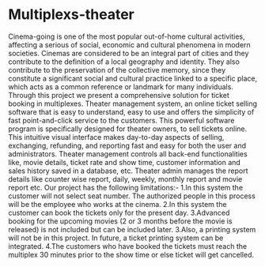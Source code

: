 # Multiplexs-theater
Cinema-going is one of the most popular out-of-home cultural activities, affecting a serious of social, economic and cultural phenomena in modern societies. 
Cinemas are considered to be an integral part of cities and they contribute to the definition of a local geography and identity. 
They also contribute to the preservation of the collective memory, since they constitute a significant social and cultural practice linked to a specific place, which acts as a common reference or landmark for many individuals. 
Through this project we present a comprehensive solution for ticket booking in multiplexes. Theater management system, an online ticket selling software that is easy to understand, easy to use and offers the simplicity of fast point-and-click service to the customers.
This powerful software program is specifically designed for theater owners, to sell tickets online. This intuitive visual interface makes day-to-day aspects of selling, exchanging, refunding, and reporting fast and easy for both the user and administrators. 
Theater management controls all back-end functionalities like, movie details, ticket rate and show time, customer information and sales history saved in a database, etc.
Theater admin manages the report details like counter wise report, daily, weekly, monthly report and movie report etc. Our project has the following limitations:- 
1.In this system the customer will not select seat number. The authorized people in this process will be the employee who works at the cinema.
2.In this system the customer can book the tickets only for the present day.
3.Advanced booking for the upcoming movies (2 or 3 months before the movie is released) is not included but can be included later. 
3.Also, a printing system will not be in this project. In future, a ticket printing system can be integrated. 
4.The customers who have booked the tickets must reach the multiplex 30 minutes prior to the show time or else ticket will get cancelled.
